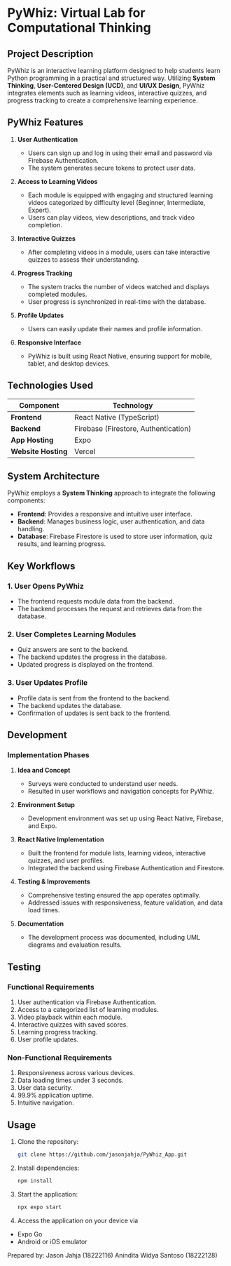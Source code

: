 # PyWhiz: Virtual Lab for Computational Thinking

## Project Description

PyWhiz is an interactive learning platform designed to help students learn Python programming in a practical and structured way. Utilizing **System Thinking**, **User-Centered Design (UCD)**, and **UI/UX Design**, PyWhiz integrates elements such as learning videos, interactive quizzes, and progress tracking to create a comprehensive learning experience.

## PyWhiz Features

1. **User Authentication**
   - Users can sign up and log in using their email and password via Firebase Authentication.
   - The system generates secure tokens to protect user data.

2. **Access to Learning Videos**
   - Each module is equipped with engaging and structured learning videos categorized by difficulty level (Beginner, Intermediate, Expert).
   - Users can play videos, view descriptions, and track video completion.

3. **Interactive Quizzes**
   - After completing videos in a module, users can take interactive quizzes to assess their understanding.

4. **Progress Tracking**
   - The system tracks the number of videos watched and displays completed modules.
   - User progress is synchronized in real-time with the database.

5. **Profile Updates**
   - Users can easily update their names and profile information.

6. **Responsive Interface**
   - PyWhiz is built using React Native, ensuring support for mobile, tablet, and desktop devices.

## Technologies Used

| Component         | Technology                          |
|-------------------|-------------------------------------|
| **Frontend**      | React Native (TypeScript)          |
| **Backend**       | Firebase (Firestore, Authentication) |
| **App Hosting**   | Expo                               |
| **Website Hosting** | Vercel                           |

## System Architecture

PyWhiz employs a **System Thinking** approach to integrate the following components:

- **Frontend**: Provides a responsive and intuitive user interface.
- **Backend**: Manages business logic, user authentication, and data handling.
- **Database**: Firebase Firestore is used to store user information, quiz results, and learning progress.

## Key Workflows

### 1. User Opens PyWhiz
- The frontend requests module data from the backend.
- The backend processes the request and retrieves data from the database.

### 2. User Completes Learning Modules
- Quiz answers are sent to the backend.
- The backend updates the progress in the database.
- Updated progress is displayed on the frontend.

### 3. User Updates Profile
- Profile data is sent from the frontend to the backend.
- The backend updates the database.
- Confirmation of updates is sent back to the frontend.

## Development

### Implementation Phases

1. **Idea and Concept**
   - Surveys were conducted to understand user needs.
   - Resulted in user workflows and navigation concepts for PyWhiz.

2. **Environment Setup**
   - Development environment was set up using React Native, Firebase, and Expo.

3. **React Native Implementation**
   - Built the frontend for module lists, learning videos, interactive quizzes, and user profiles.
   - Integrated the backend using Firebase Authentication and Firestore.

4. **Testing & Improvements**
   - Comprehensive testing ensured the app operates optimally.
   - Addressed issues with responsiveness, feature validation, and data load times.

5. **Documentation**
   - The development process was documented, including UML diagrams and evaluation results.

## Testing

### Functional Requirements

1. User authentication via Firebase Authentication.
2. Access to a categorized list of learning modules.
3. Video playback within each module.
4. Interactive quizzes with saved scores.
5. Learning progress tracking.
6. User profile updates.

### Non-Functional Requirements

1. Responsiveness across various devices.
2. Data loading times under 3 seconds.
3. User data security.
4. 99.9% application uptime.
5. Intuitive navigation.

## Usage

1. Clone the repository:
   ```bash
   git clone https://github.com/jasonjahja/PyWhiz_App.git
   ```
2. Install dependencies:
   ```bash
   npm install
   ```
3. Start the application:
   ```bash
   npx expo start
   ```
4. Access the application on your device via
- Expo Go
- Android or iOS emulator

Prepared by:
Jason Jahja (18222116)
Anindita Widya Santoso (18222128)